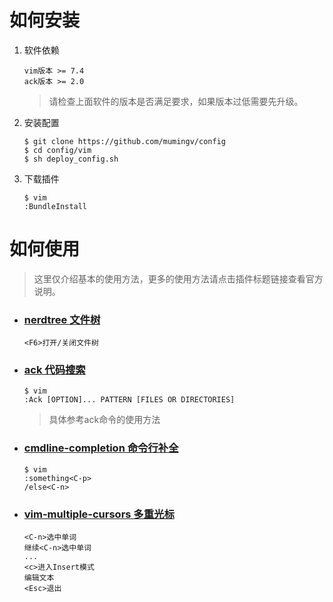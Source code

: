 # 如何安装

1. 软件依赖

   ```vim
   vim版本 >= 7.4
   ack版本 >= 2.0
   ```

   > 请检查上面软件的版本是否满足要求，如果版本过低需要先升级。

2. 安装配置

   ```vim
   $ git clone https://github.com/mumingv/config
   $ cd config/vim
   $ sh deploy_config.sh
   ```

3. 下载插件

   ```vim
   $ vim
   :BundleInstall
   ```


# 如何使用

> 这里仅介绍基本的使用方法，更多的使用方法请点击插件标题链接查看官方说明。


- ### [nerdtree 文件树](https://github.com/scrooloose/nerdtree)

   ```
   <F6>打开/关闭文件树
   ```


- ### [ack 代码搜索](https://github.com/mileszs/ack.vim)

   ```vim
   $ vim
   :Ack [OPTION]... PATTERN [FILES OR DIRECTORIES]
   ```
   > 具体参考ack命令的使用方法


- ### [cmdline-completion 命令行补全](https://github.com/vim-scripts/cmdline-completion)

   ```vim
   $ vim
   :something<C-p>
   /else<C-n>
   ```


- ### [vim-multiple-cursors 多重光标](https://github.com/terryma/vim-multiple-cursors)

   ```vim
   <C-n>选中单词
   继续<C-n>选中单词
   ...
   <c>进入Insert模式
   编辑文本
   <Esc>退出
   ```



